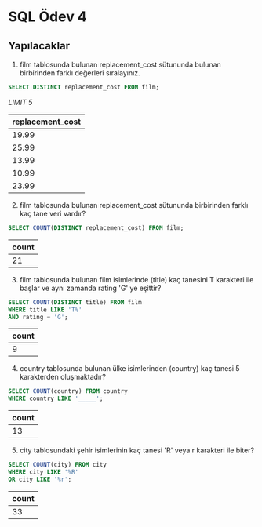 # SQL Ödev 4

## Yapılacaklar

1. film tablosunda bulunan replacement_cost sütununda bulunan birbirinden farklı değerleri sıralayınız.

```sql
SELECT DISTINCT replacement_cost FROM film;
```

_LIMIT 5_

| replacement_cost |
| ---------------- |
| 19.99            |
| 25.99            |
| 13.99            |
| 10.99            |
| 23.99            |

2. film tablosunda bulunan replacement_cost sütununda birbirinden farklı kaç tane veri vardır?

```sql
SELECT COUNT(DISTINCT replacement_cost) FROM film;
```

| count |
| ----- |
| 21    |

3. film tablosunda bulunan film isimlerinde (title) kaç tanesini T karakteri ile başlar ve aynı zamanda rating 'G' ye eşittir?

```sql
SELECT COUNT(DISTINCT title) FROM film
WHERE title LIKE 'T%'
AND rating = 'G';
```

| count |
| ----- |
| 9     |

4. country tablosunda bulunan ülke isimlerinden (country) kaç tanesi 5 karakterden oluşmaktadır?

```sql
SELECT COUNT(country) FROM country
WHERE country LIKE '_____';
```

| count |
| ----- |
| 13    |

5. city tablosundaki şehir isimlerinin kaç tanesi 'R' veya r karakteri ile biter?

```sql
SELECT COUNT(city) FROM city
WHERE city LIKE '%R'
OR city LIKE '%r';
```

| count |
| ----- |
| 33    |
